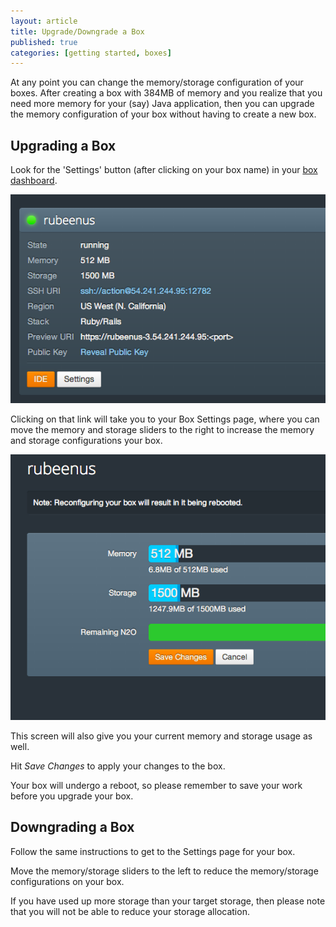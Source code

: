 ```yaml
---
layout: article
title: Upgrade/Downgrade a Box
published: true
categories: [getting started, boxes]
---
```


At any point you can change the memory/storage configuration of your
boxes. After creating a box with 384MB of memory and you
realize that you need more memory for your (say) Java application, then you can upgrade the memory configuration of your box without having to create a new box.


## Upgrading a Box

Look for the 'Settings' button (after clicking on your box name) in your [box dashboard](https://www.nitrous.io/app).

![Settings Button](/images/articles/box-settings-button.png)

Clicking on that link will take you to your Box Settings page, where you can move the memory and storage sliders to the right to increase the memory and storage configurations your box.

![Settings Screen](/images/articles/box-settings-screen.png)

This screen will also give you your current memory and storage usage as well.

Hit *Save Changes* to apply your changes to the box.

Your box will undergo a reboot, so please remember to save your work
before you upgrade your box.


## Downgrading a Box

Follow the same instructions to get to the Settings page for your
box.

Move the memory/storage sliders to the left to reduce the
memory/storage configurations on your box.

If you have used up more storage than your target storage, then
please note that you will not be able to reduce your storage
allocation.
